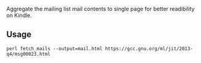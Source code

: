 Aggregate the mailing list mail contents to single page for better readibility on Kindle.

Usage
-------

    perl fetch_mails --output=mail.html https://gcc.gnu.org/ml/jit/2013-q4/msg00023.html
